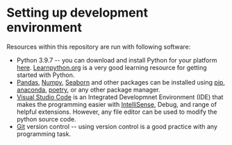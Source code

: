 # Setting up development environment

Resources within this repository are run with following software:

- Python 3.9.7 -- you can download and install Python for your platform [here](https://www.python.org/downloads/). [Learnpython.org](https://www.learnpython.org/) is a very good learning resource for getting started with Python.
- [Pandas](https://pandas.pydata.org/), [Numpy](https://numpy.org/), [Seaborn](https://seaborn.pydata.org/installing.html) and other packages can be installed using [pip](https://pypi.org/project/pip/), [anaconda](https://www.anaconda.com/products/individual), [poetry](https://python-poetry.org/), or any other package manager.
- [Visual Studio Code](https://code.visualstudio.com/) is an Integrated Developmnet Environment (IDE) that makes the programming easier with [IntelliSense](https://code.visualstudio.com/#meet-intellisense), Debug, and range of helpful extensions. However, any file editor can be used to modify the python source code.
- [Git](https://git-scm.com/book/en/v2/Getting-Started-About-Version-Control) version control -- using version control is a good practice with any programming task.